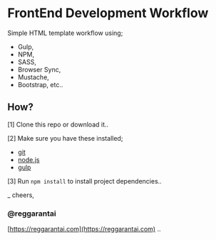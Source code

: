 # FrontEnd Development Workflow
Simple HTML template workflow using;
* Gulp,
* NPM,
* SASS,
* Browser Sync,
* Mustache,
* Bootstrap, etc..

## How?
[1] Clone this repo or download it..

[2] Make sure you have these installed;

* [git](http://git-scm.com)
* [node.js](http://nodejs.org)
* [gulp](http://gulpjs.com)

[3] Run `npm install` to install project dependencies..

_
cheers,
### @reggarantai
[https://reggarantai.com](https://reggarantai.com)
..
